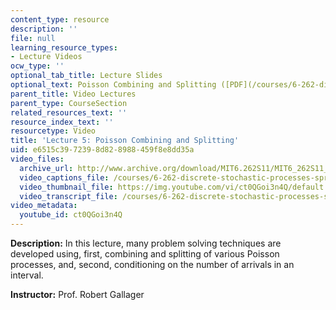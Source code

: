 ```yaml
---
content_type: resource
description: ''
file: null
learning_resource_types:
- Lecture Videos
ocw_type: ''
optional_tab_title: Lecture Slides
optional_text: Poisson Combining and Splitting ([PDF](/courses/6-262-discrete-stochastic-processes-spring-2011/resources/mit6_262s11_lec05))
parent_title: Video Lectures
parent_type: CourseSection
related_resources_text: ''
resource_index_text: ''
resourcetype: Video
title: 'Lecture 5: Poisson Combining and Splitting'
uid: e6515c39-7239-8d82-8988-459f8e8dd35a
video_files:
  archive_url: http://www.archive.org/download/MIT6.262S11/MIT6_262S11_lec05_300k.mp4
  video_captions_file: /courses/6-262-discrete-stochastic-processes-spring-2011/5bcf022efefb5fbd8750491aa56eb7ce_ct0QGoi3n4Q.vtt
  video_thumbnail_file: https://img.youtube.com/vi/ct0QGoi3n4Q/default.jpg
  video_transcript_file: /courses/6-262-discrete-stochastic-processes-spring-2011/ecdf61bc480eb9eebbc9024ea7d15091_ct0QGoi3n4Q.pdf
video_metadata:
  youtube_id: ct0QGoi3n4Q
---
```


**Description:** In this lecture, many problem solving techniques are developed using, first, combining and splitting of various Poisson processes, and, second, conditioning on the number of arrivals in an interval.

**Instructor:** Prof. Robert Gallager